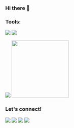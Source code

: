 ### Hi there 👋

<!--
**endrose/endrose** is a ✨ _special_ ✨ repository because its `README.md` (this file) appears on your GitHub profile.

Here are some ideas to get you started:

- 🔭 I’m currently working on ...
- 🌱 I’m currently learning ...
- 👯 I’m looking to collaborate on ...
- 🤔 I’m looking for help with ...
- 💬 Ask me about ...
- 📫 How to reach me: ...
- 😄 Pronouns: ...
- ⚡ Fun fact: ...
-->

### Tools:
<p>
   <img src="https://img.shields.io/badge/Text%20Editor-Visual%20Studio%20Code-blue?&logo=visual%20studio%20code&logoColor=blue" />
   <img src="https://gpvc.arturio.dev/endrose" />
</p>
   

<p>
  <img src="https://github-readme-stats.vercel.app/api?username=endrose&hide=contribs,prs&show_icons=true&hide_border=true&title_color=000" />
  <img src="https://github-readme-stats.vercel.app/api/top-langs/?username=endrose&layout=compact" height=180 />
</p>

### Let's connect!
<p>
    <a href="https://www.linkedin.com/in/endros-endros-44633811a/" target="blank"><img src="https://img.shields.io/badge/endros-20302f?style=flat&logo=linkedin" /></a>
    <a href="https://endrose.github.io/" target="blank"><img src="https://img.shields.io/badge/endrose-20302f?style=flat&logo=githubio" /></a>
    <a href="https://dribbble.com/endros" target="blank"><img src="https://img.shields.io/badge/endros-20302f?style=flat&logo=dribbble" /></a>
    <a href="https://www.youtube.com/channel/UCVK33c144Ij_nxFZrxjt_Hg" target="blank"><img src="https://img.shields.io/badge/Dokumentasi Channel-20302f?style=flat&logo=youtube" /></a>
   <a href="https://camo.githubusercontent.com/88f33045a0d2d13676332cf99e2352b1167ae4367ad42fe02418339bea3dffa2/68747470733a2f2f696d672e736869656c64732e696f2f6769746875622f6861636b746f626572666573742f323032302f6462617274686f6c6f6d61652f6a73782d726561646d65" /></a>     
  
 </p>
